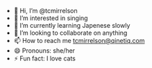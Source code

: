 - 👋 Hi, I’m @tcmirrelson
- 👀 I’m interested in singing
- 🌱 I’m currently learning Japenese slowly
- 💞️ I’m looking to collaborate on anything
- 📫 How to reach me tcmirrelson@qinetiq.com
- 😄 Pronouns: she/her
- ⚡ Fun fact: I love cats

<!---
tcmirrelson/tcmirrelson is a ✨ special ✨ repository because its `README.md` (this file) appears on your GitHub profile.
You can click the Preview link to take a look at your changes.
--->

